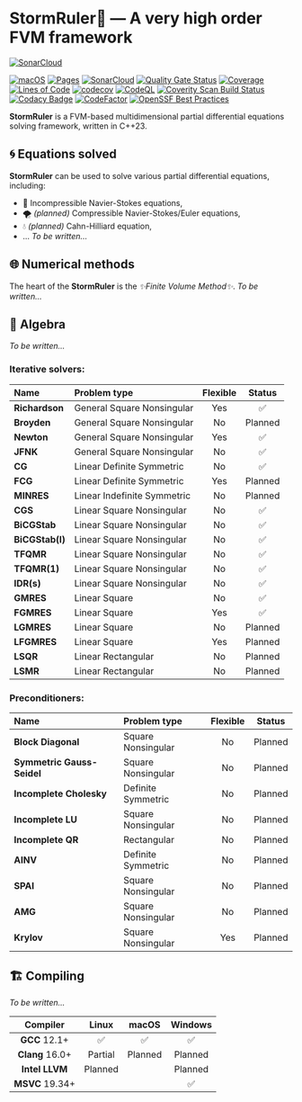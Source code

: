 <!--=-=-=-=-=-=-=-=-=-=-=-=-=-=-=-=-=-=-=-=-=-=-=-=-=-=-=-=-=-=-=-=-=-=-=-=-=-->
# StormRuler🦜 — A very high order FVM framework
<!--=-=-=-=-=-=-=-=-=-=-=-=-=-=-=-=-=-=-=-=-=-=-=-=-=-=-=-=-=-=-=-=-=-=-=-=-=-->

[![SonarCloud](https://sonarcloud.io/images/project_badges/sonarcloud-white.svg)](https://sonarcloud.io/summary/new_code?id=Jhuighuy_StormRuler)

[![macOS](https://github.com/Jhuighuy/StormRuler/actions/workflows/ci-macos.yml/badge.svg)](https://github.com/Jhuighuy/StormRuler/actions/workflows/ci-macos.yml)
[![Pages](https://github.com/Jhuighuy/StormRuler/actions/workflows/ci-pages.yml/badge.svg)](https://github.com/Jhuighuy/StormRuler/actions/workflows/ci-pages.yml)
[![SonarCloud](https://github.com/Jhuighuy/StormRuler/actions/workflows/analysis-sonar.yml/badge.svg)](https://github.com/Jhuighuy/StormRuler/actions/workflows/analysis-sonar.yml)
[![Quality Gate Status](https://sonarcloud.io/api/project_badges/measure?project=Jhuighuy_StormRuler&metric=alert_status)](https://sonarcloud.io/summary/new_code?id=Jhuighuy_StormRuler)
[![Coverage](https://sonarcloud.io/api/project_badges/measure?project=Jhuighuy_StormRuler&metric=coverage)](https://sonarcloud.io/summary/new_code?id=Jhuighuy_StormRuler)
[![Lines of Code](https://sonarcloud.io/api/project_badges/measure?project=Jhuighuy_StormRuler&metric=ncloc)](https://sonarcloud.io/summary/new_code?id=Jhuighuy_StormRuler)
[![codecov](https://codecov.io/github/Jhuighuy/StormRuler/branch/main/graph/badge.svg?token=GUSIUDW3G0)](https://codecov.io/github/Jhuighuy/StormRuler)
[![CodeQL](https://github.com/Jhuighuy/StormRuler/actions/workflows/analysis-codeql.yml/badge.svg)](https://github.com/Jhuighuy/StormRuler/actions/workflows/analysis-codeql.yml)
[![Coverity Scan Build Status](https://scan.coverity.com/projects/27159/badge.svg)](https://scan.coverity.com/projects/jhuighuy-stormruler)
[![Codacy Badge](https://app.codacy.com/project/badge/Grade/e7a26478673f403aa32f41a7c2a86d8d)](https://www.codacy.com/gh/Jhuighuy/StormRuler/dashboard?utm_source=github.com&amp;utm_medium=referral&amp;utm_content=Jhuighuy/StormRuler&amp;utm_campaign=Badge_Grade)
[![CodeFactor](https://www.codefactor.io/repository/github/jhuighuy/stormruler/badge)](https://www.codefactor.io/repository/github/jhuighuy/stormruler)
[![OpenSSF Best Practices](https://bestpractices.coreinfrastructure.org/projects/6812/badge)](https://bestpractices.coreinfrastructure.org/projects/6812)

**StormRuler** is a FVM-based multidimensional partial 
differential equations solving framework, written in C++23.

<!----------------------------------------------------------------------------->
## 🌀 Equations solved
<!----------------------------------------------------------------------------->

**StormRuler** can be used to solve various partial differential equations, 
including:
* 🌊 Incompressible Navier-Stokes equations,
* 🌪 _(planned)_ Сompressible Navier-Stokes/Euler equations,
* 💧 _(planned)_ Cahn-Hilliard equation,
* ...
_To be written..._

<!----------------------------------------------------------------------------->
## 🌐 Numerical methods
<!----------------------------------------------------------------------------->

The heart of the **StormRuler** is the _✨Finite Volume Method✨_.
_To be written..._

<!----------------------------------------------------------------------------->
## 🌈 Algebra
<!----------------------------------------------------------------------------->

_To be written..._

### Iterative solvers:
| Name                    | Problem type                 | Flexible | Status   |
|:------------------------|:-----------------------------|:--------:|:--------:|
| **Richardson**          | General Square Nonsingular   | Yes      | ✅       |
| **Broyden**             | General Square Nonsingular   | No       | Planned  |
| **Newton**              | General Square Nonsingular   | Yes      | ✅       |
| **JFNK**                | General Square Nonsingular   | No       | ✅       |
| **CG**                  | Linear Definite Symmetric    | No       | ✅       |
| **FCG**                 | Linear Definite Symmetric    | Yes      | Planned  |
| **MINRES**              | Linear Indefinite Symmetric  | No       | Planned  |
| **CGS**                 | Linear Square Nonsingular    | No       | ✅       |
| **BiCGStab**            | Linear Square Nonsingular    | No       | ✅       |
| **BiCGStab(l)**         | Linear Square Nonsingular    | No       | ✅       |
| **TFQMR**               | Linear Square Nonsingular    | No       | ✅       |
| **TFQMR(1)**            | Linear Square Nonsingular    | No       | ✅       |
| **IDR(s)**              | Linear Square Nonsingular    | No       | ✅       |
| **GMRES**               | Linear Square                | No       | ✅       |
| **FGMRES**              | Linear Square                | Yes      | ✅       |
| **LGMRES**              | Linear Square                | No       | Planned  |
| **LFGMRES**             | Linear Square                | Yes      | Planned  |
| **LSQR**                | Linear Rectangular           | No       | Planned  |
| **LSMR**                | Linear Rectangular           | No       | Planned  |

### Preconditioners:
| Name                        | Problem type             | Flexible | Status   |
|:----------------------------|:-------------------------|:--------:|:--------:|
| **Block Diagonal**          | Square Nonsingular       | No       | Planned  |
| **Symmetric Gauss-Seidel**  | Square Nonsingular       | No       | Planned  |
| **Incomplete Cholesky**     | Definite Symmetric       | No       | Planned  |
| **Incomplete LU**           | Square Nonsingular       | No       | Planned  |
| **Incomplete QR**           | Rectangular              | No       | Planned  |
| **AINV**                    | Definite Symmetric       | No       | Planned  |
| **SPAI**                    | Square Nonsingular       | No       | Planned  |
| **AMG**                     | Square Nonsingular       | No       | Planned  |
| **Krylov**                  | Square Nonsingular       | Yes      | Planned  |

<!----------------------------------------------------------------------------->
## 🏗 Compiling
<!----------------------------------------------------------------------------->

_To be written..._

| Compiler               | Linux           | macOS           | Windows         |
|:----------------------:|:---------------:|:---------------:|:---------------:|
| **GCC** 12.1+          | ✅              | ✅              | ✅              |
| **Clang** 16.0+        | Partial         | Planned         | Planned         |
| **Intel LLVM**         | Planned         |                 | Planned         |
| **MSVC** 19.34+        |                 |                 | ✅              |
